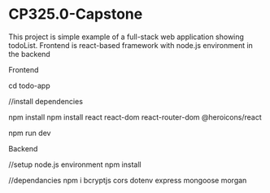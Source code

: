 # CP325.0-Capstone

This project is simple example of a full-stack web application showing todoList. Frontend is react-based framework with node.js environment in the backend

Frontend

cd todo-app

//install dependencies

npm install
npm install react react-dom react-router-dom @heroicons/react

npm run dev

Backend

//setup node.js environment
npm install

//dependancies
npm i bcryptjs cors dotenv express mongoose morgan
